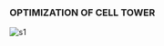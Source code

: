 ### OPTIMIZATION OF CELL TOWER
![s1](https://user-images.githubusercontent.com/72292818/131263188-ddc42c79-6592-4fa7-a2f6-b2d0acad5599.PNG)

